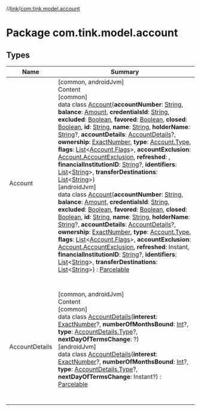 //[link](../index.md)/[com.tink.model.account](index.md)



# Package com.tink.model.account  


## Types  
  
|  Name|  Summary| 
|---|---|
| <a name="com.tink.model.account/Account///PointingToDeclaration/"></a>Account| <a name="com.tink.model.account/Account///PointingToDeclaration/"></a>[common, androidJvm]  <br>Content  <br>[common]  <br>data class [Account]([common]-account/index.md)(**accountNumber**: [String](https://kotlinlang.org/api/latest/jvm/stdlib/kotlin/-string/index.html), **balance**: [Amount](../com.tink.model.misc/[common]-amount/index.md), **credentialsId**: [String](https://kotlinlang.org/api/latest/jvm/stdlib/kotlin/-string/index.html), **excluded**: [Boolean](https://kotlinlang.org/api/latest/jvm/stdlib/kotlin/-boolean/index.html), **favored**: [Boolean](https://kotlinlang.org/api/latest/jvm/stdlib/kotlin/-boolean/index.html), **closed**: [Boolean](https://kotlinlang.org/api/latest/jvm/stdlib/kotlin/-boolean/index.html), **id**: [String](https://kotlinlang.org/api/latest/jvm/stdlib/kotlin/-string/index.html), **name**: [String](https://kotlinlang.org/api/latest/jvm/stdlib/kotlin/-string/index.html), **holderName**: [String](https://kotlinlang.org/api/latest/jvm/stdlib/kotlin/-string/index.html)?, **accountDetails**: [AccountDetails]([common]-account-details/index.md)?, **ownership**: [ExactNumber](../com.tink.model.misc/[common]-exact-number/index.md), **type**: [Account.Type]([common]-account/-type/index.md), **flags**: [List](https://kotlinlang.org/api/latest/jvm/stdlib/kotlin.collections/-list/index.html)<[Account.Flags]([common]-account/-flags/index.md)>, **accountExclusion**: [Account.AccountExclusion]([common]-account/-account-exclusion/index.md), **refreshed**: <ERROR CLASS>, **financialInstitutionID**: [String](https://kotlinlang.org/api/latest/jvm/stdlib/kotlin/-string/index.html)?, **identifiers**: [List](https://kotlinlang.org/api/latest/jvm/stdlib/kotlin.collections/-list/index.html)<[String](https://kotlinlang.org/api/latest/jvm/stdlib/kotlin/-string/index.html)>, **transferDestinations**: [List](https://kotlinlang.org/api/latest/jvm/stdlib/kotlin.collections/-list/index.html)<[String](https://kotlinlang.org/api/latest/jvm/stdlib/kotlin/-string/index.html)>)  <br>[androidJvm]  <br>data class [Account]([android-jvm]-account/index.md)(**accountNumber**: [String](https://kotlinlang.org/api/latest/jvm/stdlib/kotlin/-string/index.html), **balance**: [Amount](../com.tink.model.misc/[android-jvm]-amount/index.md), **credentialsId**: [String](https://kotlinlang.org/api/latest/jvm/stdlib/kotlin/-string/index.html), **excluded**: [Boolean](https://kotlinlang.org/api/latest/jvm/stdlib/kotlin/-boolean/index.html), **favored**: [Boolean](https://kotlinlang.org/api/latest/jvm/stdlib/kotlin/-boolean/index.html), **closed**: [Boolean](https://kotlinlang.org/api/latest/jvm/stdlib/kotlin/-boolean/index.html), **id**: [String](https://kotlinlang.org/api/latest/jvm/stdlib/kotlin/-string/index.html), **name**: [String](https://kotlinlang.org/api/latest/jvm/stdlib/kotlin/-string/index.html), **holderName**: [String](https://kotlinlang.org/api/latest/jvm/stdlib/kotlin/-string/index.html)?, **accountDetails**: [AccountDetails]([android-jvm]-account-details/index.md)?, **ownership**: [ExactNumber](../com.tink.model.misc/[android-jvm]-exact-number/index.md), **type**: [Account.Type]([android-jvm]-account/-type/index.md), **flags**: [List](https://kotlinlang.org/api/latest/jvm/stdlib/kotlin.collections/-list/index.html)<[Account.Flags]([android-jvm]-account/-flags/index.md)>, **accountExclusion**: [Account.AccountExclusion]([android-jvm]-account/-account-exclusion/index.md), **refreshed**: Instant, **financialInstitutionID**: [String](https://kotlinlang.org/api/latest/jvm/stdlib/kotlin/-string/index.html)?, **identifiers**: [List](https://kotlinlang.org/api/latest/jvm/stdlib/kotlin.collections/-list/index.html)<[String](https://kotlinlang.org/api/latest/jvm/stdlib/kotlin/-string/index.html)>, **transferDestinations**: [List](https://kotlinlang.org/api/latest/jvm/stdlib/kotlin.collections/-list/index.html)<[String](https://kotlinlang.org/api/latest/jvm/stdlib/kotlin/-string/index.html)>) : [Parcelable](https://developer.android.com/reference/kotlin/android/os/Parcelable.html)  <br><br><br>
| <a name="com.tink.model.account/AccountDetails///PointingToDeclaration/"></a>AccountDetails| <a name="com.tink.model.account/AccountDetails///PointingToDeclaration/"></a>[common, androidJvm]  <br>Content  <br>[common]  <br>data class [AccountDetails]([common]-account-details/index.md)(**interest**: [ExactNumber](../com.tink.model.misc/[common]-exact-number/index.md)?, **numberOfMonthsBound**: [Int](https://kotlinlang.org/api/latest/jvm/stdlib/kotlin/-int/index.html)?, **type**: [AccountDetails.Type]([common]-account-details/-type/index.md)?, **nextDayOfTermsChange**: <ERROR CLASS>?)  <br>[androidJvm]  <br>data class [AccountDetails]([android-jvm]-account-details/index.md)(**interest**: [ExactNumber](../com.tink.model.misc/[android-jvm]-exact-number/index.md)?, **numberOfMonthsBound**: [Int](https://kotlinlang.org/api/latest/jvm/stdlib/kotlin/-int/index.html)?, **type**: [AccountDetails.Type]([android-jvm]-account-details/-type/index.md)?, **nextDayOfTermsChange**: Instant?) : [Parcelable](https://developer.android.com/reference/kotlin/android/os/Parcelable.html)  <br><br><br>


